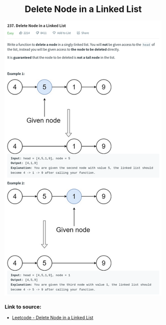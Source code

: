 <h1 align="center">Delete Node in a Linked List</h1>

![alt text](https://raw.githubusercontent.com/matthew01lokiet/Github-repos-images/main/Algs/LinkedList/Ol9sTlQZ_o.png)

### Link to source: 
- <a href="https://leetcode.com/problems/delete-node-in-a-linked-list/">Leetcode - Delete Node in a Linked List</a>

